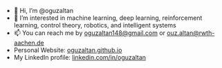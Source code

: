 - 👋 Hi, I’m @oguzaltan
- 👀 I’m interested in machine learning, deep learning, reinforcement learning, control theory, robotics, and intelligent systems
- 📫 You can reach me by oguzaltan148@gmail.com or ouz.altan@rwth-aachen.de
- Personal Website: [oguzaltan.github.io](https://oguzaltan.github.io/)
- My LinkedIn profile: [linkedin.com/in/oguzaltan](linkedin.com/in/oguzaltan)
